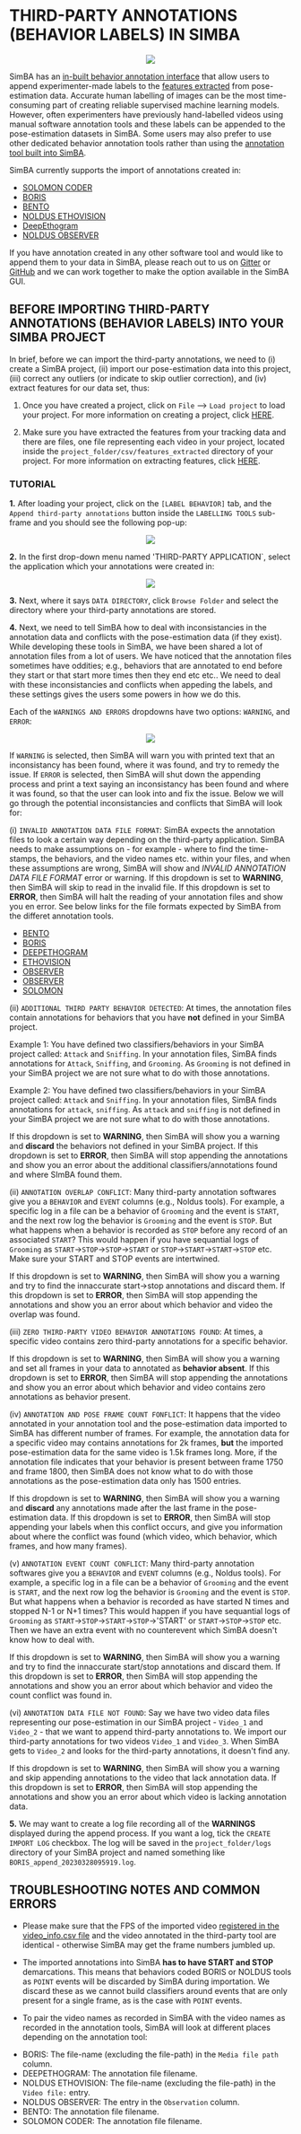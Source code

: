 # THIRD-PARTY ANNOTATIONS (BEHAVIOR LABELS) IN SIMBA

<p align="center">
<img src=/images/third_party_label_new_0.png />
</p>



SimBA has an [in-built behavior annotation interface](https://github.com/sgoldenlab/simba/blob/master/docs/labelling_aggression_tutorial.md) that allow users to append experimenter-made labels to the [features extracted](https://github.com/sgoldenlab/simba/blob/master/docs/tutorial.md#step-5-extract-features) from  pose-estimation data. Accurate human labelling of images can be the most time-consuming part of creating reliable supervised machine learning models. However, often experimenters have previously hand-labelled videos using manual software annotation tools and these labels can be appended to the pose-estimation datasets in SimBA. Some users may also prefer to use other dedicated behavior annotation tools rather than using the [annotation tool built into SimBA](https://github.com/sgoldenlab/simba/blob/master/docs/labelling_aggression_tutorial.md).

SimBA currently supports the import of annotations created in:

* [SOLOMON CODER](https://solomon.andraspeter.com/)
* [BORIS](https://www.boris.unito.it/)
* [BENTO](https://github.com/neuroethology/bentoMAT)
* [NOLDUS ETHOVISION](https://www.noldus.com/ethovision-xt)
* [DeepEthogram](https://github.com/jbohnslav/deepethogram)
* [NOLDUS OBSERVER](https://www.noldus.com/observer-xt)

If you have annotation created in any other software tool and would like to append them to your data in SimBA, please reach out to us on [Gitter](https://gitter.im/SimBA-Resource/community) or [GitHub](https://github.com/sgoldenlab/simba) and we can work together to make the option available in the SimBA GUI.

## BEFORE IMPORTING THIRD-PARTY ANNOTATIONS (BEHAVIOR LABELS) INTO YOUR SIMBA PROJECT

In brief, before we can import the third-party annotations, we need to (i) create a SimBA project, (ii) import our pose-estimation data into this project, (iii) correct any outliers (or indicate to skip outlier correction), and (iv) extract features for our data set, thus: 

1. Once you have created a project, click on `File` --> `Load project` to load your project. For more information on creating a project, click [HERE](https://github.com/sgoldenlab/simba/blob/master/docs/tutorial.md#part-1-create-a-new-project-1).

2. Make sure you have extracted the features from your tracking data and there are files, one file representing each video in your project, located inside the `project_folder/csv/features_extracted` directory of your project. For more information on extracting features, click [HERE](https://github.com/sgoldenlab/simba/blob/master/docs/tutorial.md#step-5-extract-features).

### TUTORIAL 

**1.** After loading your project, click on the `[LABEL BEHAVIOR]` tab, and the `Append third-party annotations` button inside the `LABELLING TOOLS` sub-frame and you should see the following pop-up:

<p align="center">
<img src=/images/third_party_label_new_1.png />
</p>

**2.** In the first drop-down menu named 'THIRD-PARTY APPLICATION`, select the application which your annotations were created in:

<p align="center">
<img src=/images/third_party_label_new_2.png />
</p>

**3.** Next, where it says `DATA DIRECTORY`, click `Browse Folder` and select the directory where your third-party annotations are stored. 

**4.** Next, we need to tell SimBA how to deal with inconsistancies in the annotation data and conflicts with the pose-estimation data (if they exist). While developing these tools in SimBA, we have been shared a lot of annotation files from a lot of users. We have noticed that the annotation files sometimes have oddities; e.g., behaviors that are annotated to end before they start or that start more times then they end etc etc.. We need to deal with these inconsistancies and conflicts when appeding the labels, and these settings gives the users some powers in how we do this. 

Each of the `WARNINGS AND ERRORS` dropdowns have two options: `WARNING`, and `ERROR`:

<p align="center">
<img src=/images/third_party_label_new_3.png />
</p>

If `WARNING` is selected, then SimBA will warn you with printed text that an inconsistancy has been found, where it was found, and try to remedy the issue. If `ERROR` is selected, then SimBA will shut down the appending process and print a text saying an inconsistancy has been found and where it was found, so that the user can look into and fix the issue. Below we will go through the potential inconsistancies and conflicts that SimBA will look for:

(i) `INVALID ANNOTATION DATA FILE FORMAT`: SimBA expects the annotation files to look a certain way depending on the third-party application. SimBA needs to make assumptions on - for example - where to find the time-stamps, the behaviors, and the video names etc. within your files, and when these assumptions are wrong, SimBA will show and *INVALID ANNOTATION DATA FILE FORMAT* error or warning. If this dropdown is set to **WARNING**, then SimBA will skip to read in the invalid file. If this dropdown is set to **ERROR**, then SimBA will halt the reading of your annotation files and show you en error. See below links for the file formats expected by SimBA from the differet annotation tools.

* [BENTO](https://github.com/sgoldenlab/simba/blob/master/misc/bento_example.annot)
* [BORIS](https://github.com/sgoldenlab/simba/blob/master/misc/boris_example.csv)
* [DEEPETHOGRAM](https://github.com/sgoldenlab/simba/blob/master/misc/deep_ethogram_labels.csv)
* [ETHOVISION](https://github.com/sgoldenlab/simba/blob/master/misc/ethovision_example.xlsx)
* [OBSERVER](https://github.com/sgoldenlab/simba/blob/master/misc/Observer_example_1.xlsx)
* [OBSERVER](https://github.com/sgoldenlab/simba/blob/master/misc/Observer_example_2.xlsx)
* [SOLOMON](https://github.com/sgoldenlab/simba/blob/master/misc/solomon_example.csv)


(ii) `ADDITIONAL THIRD PARTY BEHAVIOR DETECTED`: At times, the annotation files contain annotations for behaviors that you have **not** defined in your SimBA project. 

Example 1: You have defined two classifiers/behaviors in your SimBA project called: `Attack` and `Sniffing`. In your annotation files, SimBA finds annotations for `Attack`, `Sniffing`, and `Grooming`. As `Grooming` is not defined in your SimBA project we are not sure what to do with those annotations.

Example 2: You have defined two classifiers/behaviors in your SimBA project called: `Attack` and `Sniffing`. In your annotation files, SimBA finds annotations for `attack`, `sniffing`. As `attack` and `sniffing` is not defined in your SimBA project we are not sure what to do with those annotations. 

If this dropdown is set to **WARNING**, then SimBA will show you a warning and **discard** the behaviors not defined in your SimBA project. If this dropdown is set to **ERROR**, then SimBA will stop appending the annotations and show you an error about the additional classifiers/annotations found and where SImBA found them.

(ii) `ANNOTATION OVERLAP CONFLICT`: Many third-party annotation softwares give you a `BEHAVIOR` and `EVENT` columns (e.g., Noldus tools). For example, a specific log in a file can be a behavior of `Grooming` and the event is `START`, and the next row log the behavior is `Grooming` and the event is `STOP`. But what happens when a behavior is recorded as `STOP` before any record of an associated `START`? This would happen if you have sequantial logs of `Grooming` as `START`->`STOP`->`STOP`->`START` or `STOP`->`START`->`START`->`STOP` etc. Make sure your START and STOP events are intertwined. 

If this dropdown is set to **WARNING**, then SimBA will show you a warning and try to find the innaccurate start->stop annotations and discard them. If this dropdown is set to **ERROR**, then SimBA will stop appending the annotations and show you an error about which behavior and video the overlap was found.


(iii) `ZERO THIRD-PARTY VIDEO BEHAVIOR ANNOTATIONS FOUND`: At times, a specific video contains zero third-party annotations for a specific behavior. 

If this dropdown is set to **WARNING**, then SimBA will show you a warning and set all frames in your data to annotated as **behavior absent**. If this dropdown is set to **ERROR**, then SimBA will stop appending the annotations and show you an error about which behavior and video contains zero annotations as behavior present. 

(iv) `ANNOTATION AND POSE FRAME COUNT FONFLICT`: It happens that the video annotated in your annotation tool and the pose-estimation data imported to SimBA has different number of frames. For example, the annotation data for a specific video may contains annotations for 2k frames, **but** the imported pose-estimation data for the same video is 1.5k frames long. More, if the annotation file indicates that your behavior is present between frame 1750 and frame 1800, then SimBA does not know what to do with those annotations as the pose-estimation data only has 1500 entries.  

If this dropdown is set to **WARNING**, then SimBA will show you a warning and **discard** any annotations made after the last frame in the pose-estimation data. If this dropdown is set to **ERROR**, then SimBA will stop appending your labels when this conflict occurs, and give you information about where the conflict was found (which video, which behavior, which frames, and how many frames). 

(v) `ANNOTATION EVENT COUNT CONFLICT`: Many third-party annotation softwares give you a `BEHAVIOR` and `EVENT` columns (e.g., Noldus tools). For example, a specific log in a file can be a behavior of `Grooming` and the event is `START`, and the next row log the behavior is `Grooming` and the event is `STOP`. But what happens when a behavior is recorded as have started N times and stopped N-1 or N+1 times? This would happen if you have sequantial logs of `Grooming` as `START`->`STOP`->`START`->`STOP`->'START' or `START`->`STOP`->`STOP` etc. Then we have an extra event with no counterevent which SimBA doesn't know how to deal with. 

If this dropdown is set to **WARNING**, then SimBA will show you a warning and try to find the innaccurate start/stop annotations and discard them. If this dropdown is set to **ERROR**, then SimBA will stop appending the annotations and show you an error about which behavior and video the count conflict was found in.

(vi) `ANNOTATION DATA FILE NOT FOUND`: Say we have two video data files representing our pose-estimation in our SimBA project - `Video_1` and `Video_2` -  that we want to append third-party annotations to. We import our third-party annotations for two videos `Video_1` and `Video_3`. When SimBA gets to `Video_2` and looks for the third-party annotations, it doesn't find any. 

If this dropdown is set to **WARNING**, then SimBA will show you a warning and skip appending annotations to the video that lack annotation data. If this dropdown is set to **ERROR**, then SimBA will stop appending the annotations and show you an error about which video is lacking annotation data.

**5.** We may want to create a log file recording all of the **WARNINGS** displayed during the append process. If you want a log, tick the `CREATE IMPORT LOG` checkbox. The log will be saved in the `project_folder/logs` directory of your SimBA project and named something like `BORIS_append_20230328095919.log`.


## TROUBLESHOOTING NOTES AND COMMON ERRORS

* Please make sure that the FPS of the imported video [registered in the video_info.csv file](https://github.com/sgoldenlab/simba/blob/master/docs/Scenario1.md#step-3-set-video-parameters) and the video annotated in the third-party tool are identical - otherwise SimBA may get the frame numbers jumbled up. 

* The imported annotations into SimBA **has to have START and STOP** demarcations. This means that behaviors coded BORIS or NOLDUS tools as `POINT` events will be discarded by SimBA during importation. We discard these as we cannot build classifiers around events that are only present for a single frame, as is the case with `POINT` events.  

* To pair the video names as recorded in SimBA with the video names as recorded in the annotation tools, SimBA will look at different places depending on the annotation tool:
- BORIS: The file-name (excluding the file-path) in the `Media file path` column.
- DEEPETHOGRAM: The annotation file filename.
- NOLDUS ETHOVISION: The file-name (excluding the file-path) in the `Video file:` entry. 
- NOLDUS OBSERVER: The entry in the `Observation` column.
- BENTO: The annotation file filename.
- SOLOMON CODER: The annotation file filename.














